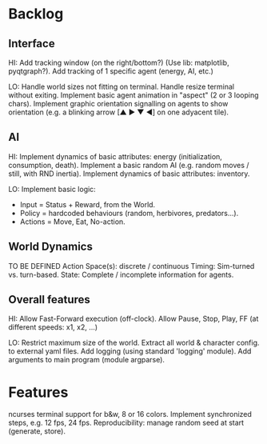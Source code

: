 # Backlog

## Interface

HI:
Add tracking window (on the right/bottom?) (Use lib: matplotlib, pyqtgraph?).
Add tracking of 1 specific agent (energy, AI, etc.)

LO:
Handle world sizes not fitting on terminal.
Handle resize terminal without exiting.
Implement basic agent animation in "aspect" (2 or 3 looping chars).
Implement graphic orientation signalling on agents to show orientation (e.g. a blinking arrow [▲ ▶ ▼ ◀] on one adyacent tile).

## AI

HI:
Implement dynamics of basic attributes: energy (initialization, consumption, death).
Implement a basic random AI (e.g. random moves / still, with RND inertia).
Implement dynamics of basic attributes: inventory.

LO:
Implement basic logic:

* Input = Status + Reward, from the World.
* Policy = hardcoded behaviours (random, herbivores, predators...).
* Actions = Move, Eat, No-action.

## World Dynamics

TO BE DEFINED
Action Space(s): discrete / continuous
Timing: Sim-turned vs. turn-based.
State: Complete / incomplete information for agents.

## Overall features

HI:
Allow Fast-Forward execution (off-clock).
Allow Pause, Stop, Play, FF (at different speeds: x1, x2, ...)

LO:
Restrict maximum size of the world.
Extract all world & character config. to external yaml files.
Add logging (using standard 'logging' module).
Add arguments to main program (module argparse).

# Features

ncurses terminal support for b&w, 8 or 16 colors.
Implement synchronized steps, e.g. 12 fps, 24 fps.
Reproducibility: manage random seed at start (generate, store).
